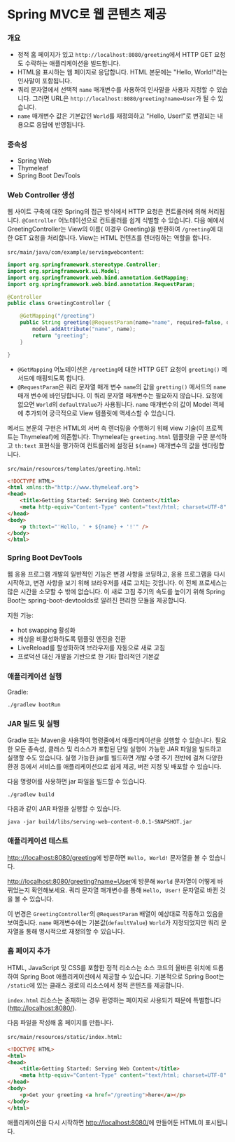 # Spring MVC로 웹 콘텐츠 제공

### 개요

- 정적 홈 페이지가 있고 `http://localhost:8080/greeting`에서 HTTP GET 요청도 수락하는 애플리케이션을 빌드합니다.
- HTML을 표시하는 웹 페이지로 응답합니다. HTML 본문에는 "Hello, World!"라는 인사말이 포함됩니다.
- 쿼리 문자열에서 선택적 `name` 매개변수를 사용하여 인사말을 사용자 지정할 수 있습니다. 그러면 URL은 `http://localhost:8080/greeting?name=User`가 될 수 있습니다.
- `name` 매개변수 값은 기본값인 `World`를 재정의하고 "Hello, User!"로 변경되는 내용으로 응답에 반영됩니다.

### 종속성

- Spring Web
- Thymeleaf
- Spring Boot DevTools

### Web Controller 생성

웹 사이트 구축에 대한 Spring의 접근 방식에서 HTTP 요청은 컨트롤러에 의해 처리됩니다. `@Controller` 어노테이션으로 컨트롤러를 쉽게 식별할 수 있습니다. 다음 예에서 GreetingController는 View의 이름( 이경우 Greeting)을 반환하여 `/greeting`에 대한 GET 요청을 처리합니다. View는 HTML 컨텐츠를 렌더링하는 역할을 합니다.

`src/main/java/com/example/servingwebcontent`:

```java
import org.springframework.stereotype.Controller;
import org.springframework.ui.Model;
import org.springframework.web.bind.annotation.GetMapping;
import org.springframework.web.bind.annotation.RequestParam;

@Controller
public class GreetingController {

	@GetMapping("/greeting")
	public String greeting(@RequestParam(name="name", required=false, defaultValue="World") String name, Model model) {
		model.addAttribute("name", name);
		return "greeting";
	}

}
```

- `@GetMapping` 어노테이션은 `/greeting`에 대한 HTTP GET 요청이 `greeting()` 메서드에 매핑되도록 합니다.
- `@RequestParam`은 쿼리 문자열 매개 변수 `name`의 값을 `gretting()` 메서드의 `name` 매개 변수에 바인딩합니다. 이 쿼리 문자열 매개변수는 필요하지 않습니다. 요청에 없으면 `World`의 `defaultValue`가 사용됩니다. `name` 매개변수의 값이 Model 객체에 추가되어 궁극적으로 View 템플릿에 액세스할 수 있습니다.

메서드 본문의 구현은 HTML의 서버 측 렌더링을 수행하기 위해 view 기술(이 프로젝트는 Thymeleaf)에 의존합니다. Thymeleaf는 `greeting.html` 템플릿을 구문 분석하고 `th:text` 표현식을 평가하여 컨트롤러에 설정된 `${name}` 매개변수의 값을 렌더링합니다.

`src/main/resources/templates/greeting.html`:

```html
<!DOCTYPE HTML>
<html xmlns:th="http://www.thymeleaf.org">
<head> 
    <title>Getting Started: Serving Web Content</title> 
    <meta http-equiv="Content-Type" content="text/html; charset=UTF-8" />
</head>
<body>
    <p th:text="'Hello, ' + ${name} + '!'" />
</body>
</html>
```

### Spring Boot DevTools

웹 응용 프로그램 개발의 일반적인 기능은 변경 사항을 코딩하고, 응용 프로그램을 다시 시작하고, 변경 사항을 보기 위해 브라우저를 새로 고치는 것입니다. 이 전체 프로세스는 많은 시간을 소모할 수 밖에 없습니다. 이 새로 고침 주기의 속도를 높이기 위해 Spring Boot는 spring-boot-devtoolds로 알려진 편리한 모듈을 제공합니다.

지원 기능:

- hot swapping 활성화
- 캐싱을 비활성화하도록 템플릿 엔진을 전환
- LiveReload를 할성화하여 브라우저를 자동으로 새로 고침
- 프로덕션 대신 개발을 기반으로 한 기타 합리적인 기본값

### 애플리케이션 실행

Gradle:

```shell
./gradlew bootRun
```

### JAR 빌드 및 실행

Gradle 또는 Maven을 사용하여 명령줄에서 애플리케이션을 실행할 수 있습니다. 필요한 모든 종속성, 클래스 및 리소스가 포함된 단일 실행이 가능한 JAR 파일을 빌드하고 실행할 수도 있습니다. 실행 가능한 jar를 빌드하면 개발 수명 주기 전반에 걸쳐 다양한 환경 등에서 서비스를 애플리케이션으로 쉽게 제공, 버전 지정 및 배포할 수 있습니다.

다음 명령어를 사용하면 jar 파일을 빌드할 수 있습니다.

```shell
./gradlew build
```

다음과 같이 JAR 파일을 실행할 수 있습니다.

```shell
java -jar build/libs/serving-web-content-0.0.1-SNAPSHOT.jar
```

### 애플리케이션 테스트

<http:://localhost:8080/greeting>에 방문하면 `Hello, World!` 문자열을 볼 수 있습니다.

<http://localhost:8080/greeting?name=User>에 방문해 `World` 문자열이 어떻게 바뀌었는지 확인해보세요.  쿼리 문자열 매개변수를 통해 `Hello, User!` 문자열로 바뀐 것을 볼 수 있습니다.

이 변경은 `GreetingController`의 `@RequestParam` 배열이 예상대로 작동하고 있음을 보여줍니다. `name` 매개변수에는 기본값(`defaultValue`) `World`가 지정되었지만 쿼리 문자열을 통해 명시적으로 재정의할 수 있습니다.

### 홈 페이지 추가

HTML, JavaScript 및 CSS를 포함한 정적 리소스는 소스 코드의 올바른 위치에 드롭하여 Spring Boot 애플리케이션에서 제공할 수 있습니다. 기본적으로 Spring Boot는 `/static`에 있는 클래스 경로의 리소스에서 정적 콘텐츠를 제공합니다.

`index.html` 리소스는 존재하는 경우 환영하는 페이지로 사용되기 때문에 특별합니다(<http://localhost:8080/>).

다음 파일을 작성해 홈 페이지를 만듭니다.

`src/main/resources/static/index.html`:

```html
<!DOCTYPE HTML>
<html>
<head> 
    <title>Getting Started: Serving Web Content</title> 
    <meta http-equiv="Content-Type" content="text/html; charset=UTF-8" />
</head>
<body>
    <p>Get your greeting <a href="/greeting">here</a></p>
</body>
</html>
```

애플리케이션을 다시 시작하면 <http://localhost:8080/>에 만들어둔 HTML이 표시됩니다.